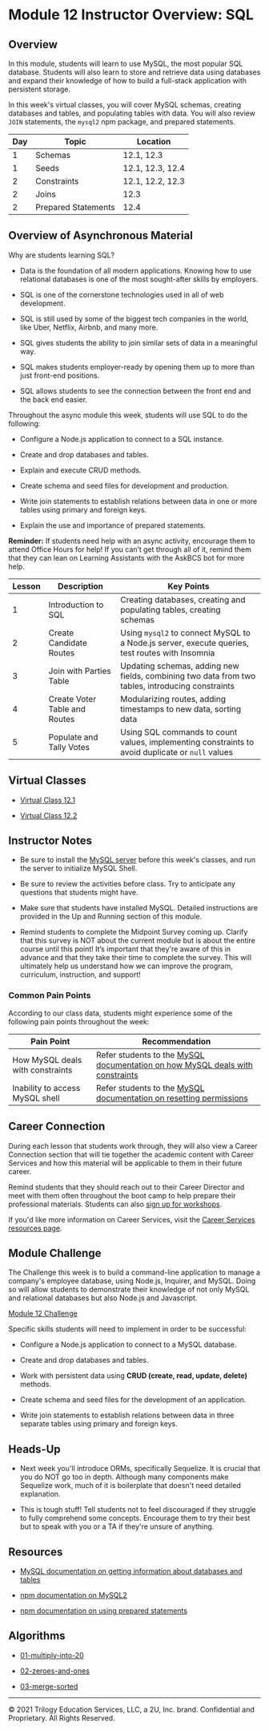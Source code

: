 # Module 12 Instructor Overview: SQL

## Overview

In this module, students will learn to use MySQL, the most popular SQL database. Students will also learn to store and retrieve data using databases and expand their knowledge of how to build a full-stack application with persistent storage.

In this week's virtual classes, you will cover MySQL schemas, creating databases and tables, and populating tables with data. You will also review `JOIN` statements, the `mysql2` npm package, and prepared statements.

| Day | Topic               | Location         |
| --- | ------------------- | ---------------- |
| 1   | Schemas             | 12.1, 12.3       |
| 1   | Seeds               | 12.1, 12.3, 12.4 |
| 2   | Constraints         | 12.1, 12.2, 12.3 |
| 2   | Joins               | 12.3             |
| 2   | Prepared Statements | 12.4             |

## Overview of Asynchronous Material

Why are students learning SQL?

* Data is the foundation of all modern applications. Knowing how to use relational databases is one of the most sought-after skills by employers.

* SQL is one of the cornerstone technologies used in all of web development.

* SQL is still used by some of the biggest tech companies in the world, like Uber, Netflix, Airbnb, and many more.

* SQL gives students the ability to join similar sets of data in a meaningful way.

* SQL makes students employer-ready by opening them up to more than just front-end positions.

* SQL allows students to see the connection between the front end and the back end easier.

Throughout the async module this week, students will use SQL to do the following:

* Configure a Node.js application to connect to a SQL instance.

* Create and drop databases and tables.

* Explain and execute CRUD methods.

* Create schema and seed files for development and production.

* Write join statements to establish relations between data in one or more tables using primary and foreign keys.

* Explain the use and importance of prepared statements.

**Reminder:** If students need help with an async activity, encourage them to attend Office Hours for help! If you can’t get through all of it, remind them that they can lean on Learning Assistants with the AskBCS bot for more help.

| Lesson | Description                   | Key Points                                                                                       |
| ------ | ----------------------------- | --- |
| 1      | Introduction to SQL           | Creating databases, creating and populating tables, creating schemas                             |
| 2      | Create Candidate Routes       | Using `mysql2` to connect MySQL to a Node.js server, execute queries, test routes with Insomnia    |
| 3      | Join with Parties Table       | Updating schemas, adding new fields, combining two data from two tables, introducing constraints |
| 4      | Create Voter Table and Routes | Modularizing routes, adding timestamps to new data, sorting data                                 |
| 5      | Populate and Tally Votes      | Using SQL commands to count values, implementing constraints to avoid duplicate or `null` values |

## Virtual Classes

* [Virtual Class 12.1](./12.1-REQUIRED.md)

* [Virtual Class 12.2](./12.2-REQUIRED.md)

## Instructor Notes

* Be sure to install the [MySQL server](https://dev.mysql.com/downloads/mysql/) before this week's classes, and run the server to initialize MySQL Shell.

* Be sure to review the activities before class. Try to anticipate any questions that students might have.

* Make sure that students have installed MySQL. Detailed instructions are provided in the Up and Running section of this module.

* Remind students to complete the Midpoint Survey coming up. Clarify that this survey is NOT about the current module but is about the entire course until this point! It’s important that they're aware of this in advance and that they take their time to complete the survey. This will ultimately help us understand how we can improve the program, curriculum, instruction, and support!

### Common Pain Points

According to our class data, students might experience some of the following pain points throughout the week:

| Pain Point                       | Recommendation                                                                                                                  |
| -------------------------------- | --- |
| How MySQL deals with constraints | Refer students to the [MySQL documentation on how MySQL deals with constraints](https://dev.mysql.com/doc/refman/8.0/en/constraints.html)                     |
| Inability to access MySQL shell  | Refer students to the [MySQL documentation on resetting permissions](https://dev.mysql.com/doc/refman/5.7/en/resetting-permissions.html) |

## Career Connection

During each lesson that students work through, they will also view a Career Connection section that will tie together the academic content with Career Services and how this material will be applicable to them in their future career.

Remind students that they should reach out to their Career Director and meet with them often throughout the boot camp to help prepare their professional materials. Students can also [sign up for workshops](https://careerservicesonlineevents.splashthat.com/).

If you'd like more information on Career Services, visit the [Career Services resources page](https://mycareerspot.org/).

## Module Challenge

The Challenge this week is to build a command-line application to manage a company's employee database, using Node.js, Inquirer, and MySQL. Doing so will allow students to demonstrate their knowledge of not only MySQL and relational databases but also Node.js and Javascript.

[Module 12 Challenge](../../01-Class-Content/12-SQL/02-Challenge/README.md)

Specific skills students will need to implement in order to be successful:

* Configure a Node.js application to connect to a MySQL database.

* Create and drop databases and tables.

* Work with persistent data using **CRUD (create, read, update, delete)** methods.

* Create schema and seed files for the development of an application.

* Write join statements to establish relations between data in three separate tables using primary and foreign keys.

## Heads-Up

* Next week you'll introduce ORMs, specifically Sequelize. It is crucial that you do NOT go too in depth. Although many components make Sequelize work, much of it is boilerplate that doesn't need detailed explanation.

* This is tough stuff! Tell students not to feel discouraged if they struggle to fully comprehend some concepts. Encourage them to try their best but to speak with you or a TA if they're unsure of anything.

## Resources

* [MySQL documentation on getting information about databases and tables](https://dev.mysql.com/doc/refman/8.0/en/getting-information.html)

* [npm documentation on MySQL2](https://www.npmjs.com/package/mysql2)

* [npm documentation on using prepared statements](https://www.npmjs.com/package/mysql2#using-prepared-statements)

## Algorithms

* [01-multiply-into-20](../../01-Class-Content/12-SQL/03-Algorithms/01-multiply-into-20)

* [02-zeroes-and-ones](../../01-Class-Content/12-SQL/03-Algorithms/02-zeroes-and-ones)

* [03-merge-sorted](../../01-Class-Content/12-SQL/03-Algorithms/03-merge-sorted)

---
© 2021 Trilogy Education Services, LLC, a 2U, Inc. brand. Confidential and Proprietary. All Rights Reserved.
